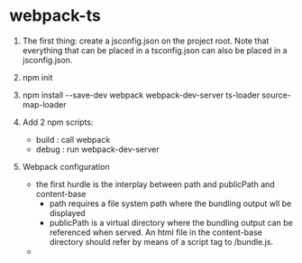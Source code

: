 # webpack-ts

1. The first thing: create a jsconfig.json on the project root. 
Note that everything that can be placed in a tsconfig.json can also be 
placed in a jsconfig.json.

2. npm init 
3. npm install  --save-dev 
    webpack 
    webpack-dev-server 
    ts-loader 
    source-map-loader

4. Add 2 npm scripts:
    - build : call webpack
    - debug : run webpack-dev-server

5. Webpack configuration
    - the first hurdle is the interplay between path and publicPath and content-base
        * path requires a file system path where the bundling output wll
            be displayed
        * publicPath is a virtual directory where the bundling output can
            be referenced when served. An html file in the content-base directory 
            should refer by means of a script tag to <publicPath>/bundle.js. 
    - 